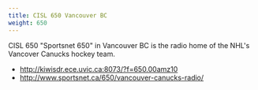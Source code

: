 ```yaml
---
title: CISL 650 Vancouver BC
weight: 650
---
```

CISL 650 "Sportsnet 650" in Vancouver BC
is the radio home of the NHL's Vancover Canucks hockey team.

* http://kiwisdr.ece.uvic.ca:8073/?f=650.00amz10
* http://www.sportsnet.ca/650/vancouver-canucks-radio/
